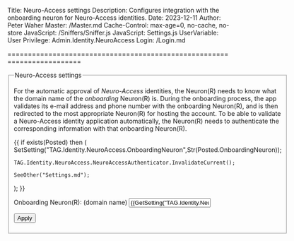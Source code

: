 ﻿Title: Neuro-Access settings
Description: Configures integration with the onboarding neuron for Neuro-Access identities.
Date: 2023-12-11
Author: Peter Waher
Master: /Master.md
Cache-Control: max-age=0, no-cache, no-store
JavaScript: /Sniffers/Sniffer.js
JavaScript: Settings.js
UserVariable: User
Privilege: Admin.Identity.NeuroAccess
Login: /Login.md

========================================================================

<form action="Settings.md" method="post" enctype="multipart/form-data">
<fieldset>
<legend>Neuro-Access settings</legend>

For the automatic approval of *Neuro-Access* identities, the Neuron(R) needs to know what the domain name of the *onboarding* Neuron(R)
is. During the onboarding process, the app validates its e-mail address and phone number with the onboarding Neuron(R), and is then
redirected to the most appropriate Neuron(R) for hosting the account. To be able to validate a Neuro-Access identity application
automatically, the Neuron(R) needs to authenticate the corresponding information with that onboarding Neuron(R).

{{
if exists(Posted) then
(
	SetSetting("TAG.Identity.NeuroAccess.OnboardingNeuron",Str(Posted.OnboardingNeuron));

	TAG.Identity.NeuroAccess.NeuroAccessAuthenticator.InvalidateCurrent();

	SeeOther("Settings.md");
);
}}

<p>
<label for="OnboardingNeuron">Onboarding Neuron(R): (domain name)</label>  
<input type="text" id="OnboardingNeuron" name="OnboardingNeuron" value='{{GetSetting("TAG.Identity.NeuroAccess.OnboardingNeuron","")}}' required title="Domain name of onboarding Neuron."/>
</p>

<button type="submit" class="posButton">Apply</button>
</fieldset>
</form>